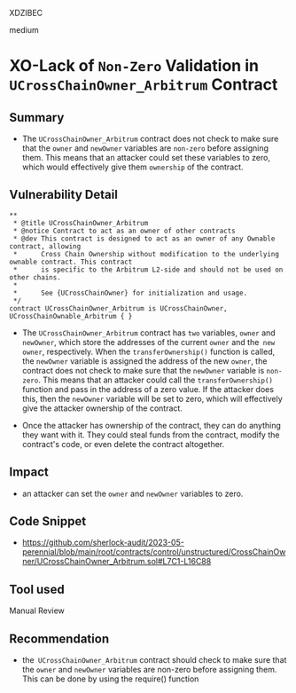 XDZIBEC

medium

# XO-Lack of `Non-Zero` Validation in `UCrossChainOwner_Arbitrum` Contract

## Summary
- The `UCrossChainOwner_Arbitrum` contract does not check to make sure that the `owner` and `newOwner` variables are `non-zero` before assigning them. This means that an attacker could set these variables to zero, which would effectively give them `ownership` of the contract.
## Vulnerability Detail
```solidity
**
 * @title UCrossChainOwner_Arbitrum
 * @notice Contract to act as an owner of other contracts
 * @dev This contract is designed to act as an owner of any Ownable contract, allowing
 *      Cross Chain Ownership without modification to the underlying ownable contract. This contract
 *      is specific to the Arbitrum L2-side and should not be used on other chains.
 *
 *      See {UCrossChainOwner} for initialization and usage.
 */
contract UCrossChainOwner_Arbitrum is UCrossChainOwner, UCrossChainOwnable_Arbitrum { }
```
- The `UCrossChainOwner_Arbitrum` contract has `two` variables, `owner` and `newOwner`, which store the addresses of the current `owner` and the` new owner`, respectively. When the `transferOwnership()` function is called, the `newOwner` variable is assigned the address of the new `owner`, the contract does not check to make sure that the `newOwner` variable is `non-zero`. This means that an attacker could call the `transferOwnership()` function and pass in the address of a zero value. If the attacker does this, then the `newOwner` variable will be set to zero, which will effectively give the attacker ownership of the contract.

- Once the attacker has ownership of the contract, they can do anything they want with it. They could steal funds from the contract, modify the contract's code, or even delete the contract altogether.
## Impact
-  an attacker can set the `owner` and `newOwner` variables to zero.
## Code Snippet
- https://github.com/sherlock-audit/2023-05-perennial/blob/main/root/contracts/control/unstructured/CrossChainOwner/UCrossChainOwner_Arbitrum.sol#L7C1-L16C88
## Tool used

Manual Review

## Recommendation
-  the` UCrossChainOwner_Arbitrum` contract should check to make sure that the `owner` and `newOwner` variables are non-zero before assigning them. This can be done by using the require() function